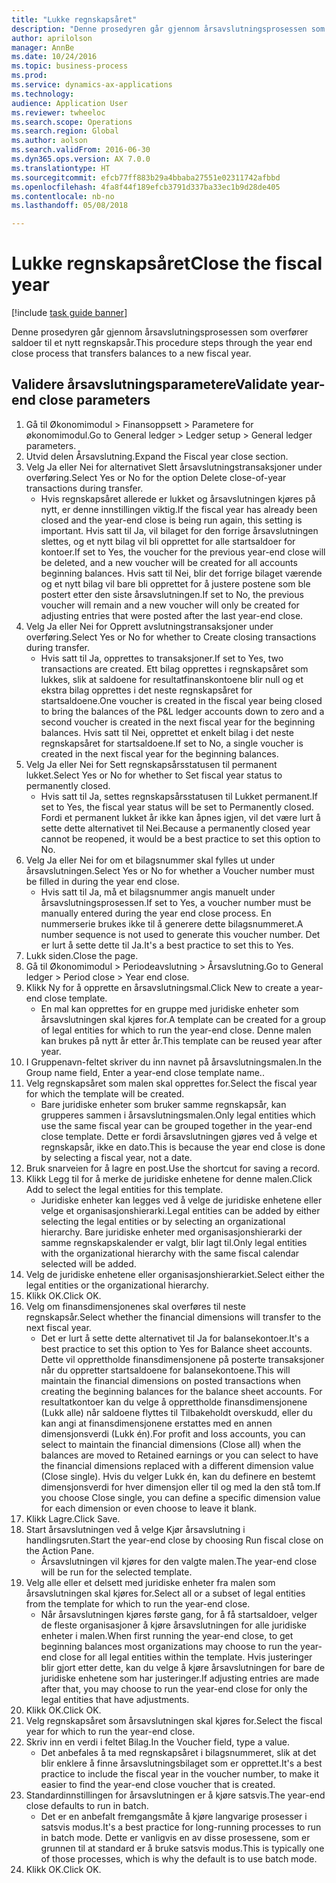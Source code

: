 ```yaml
--- 
title: "Lukke regnskapsåret"
description: "Denne prosedyren går gjennom årsavslutningsprosessen som overfører saldoer til et nytt regnskapsår."
author: aprilolson
manager: AnnBe
ms.date: 10/24/2016
ms.topic: business-process
ms.prod: 
ms.service: dynamics-ax-applications
ms.technology: 
audience: Application User
ms.reviewer: twheeloc
ms.search.scope: Operations
ms.search.region: Global
ms.author: aolson
ms.search.validFrom: 2016-06-30
ms.dyn365.ops.version: AX 7.0.0
ms.translationtype: HT
ms.sourcegitcommit: efcb77ff883b29a4bbaba27551e02311742afbbd
ms.openlocfilehash: 4fa8f44f189efcb3791d337ba33ec1b9d28de405
ms.contentlocale: nb-no
ms.lasthandoff: 05/08/2018

---
```

# <a name="close-the-fiscal-year"></a><span data-ttu-id="4ab48-103">Lukke regnskapsåret</span><span class="sxs-lookup"><span data-stu-id="4ab48-103">Close the fiscal year</span></span>

[!include [task guide banner](../../includes/task-guide-banner.md)]

<span data-ttu-id="4ab48-104">Denne prosedyren går gjennom årsavslutningsprosessen som overfører saldoer til et nytt regnskapsår.</span><span class="sxs-lookup"><span data-stu-id="4ab48-104">This procedure steps through the year end close process that transfers balances to a new fiscal year.</span></span>


## <a name="validate-year-end-close-parameters"></a><span data-ttu-id="4ab48-105">Validere årsavslutningsparametere</span><span class="sxs-lookup"><span data-stu-id="4ab48-105">Validate year-end close parameters</span></span>
1. <span data-ttu-id="4ab48-106">Gå til Økonomimodul > Finansoppsett > Parametere for økonomimodul.</span><span class="sxs-lookup"><span data-stu-id="4ab48-106">Go to General ledger > Ledger setup > General ledger parameters.</span></span>
2. <span data-ttu-id="4ab48-107">Utvid delen Årsavslutning.</span><span class="sxs-lookup"><span data-stu-id="4ab48-107">Expand the Fiscal year close section.</span></span>
3. <span data-ttu-id="4ab48-108">Velg Ja eller Nei for alternativet Slett årsavslutningstransaksjoner under overføring.</span><span class="sxs-lookup"><span data-stu-id="4ab48-108">Select Yes or No for the option Delete close-of-year transactions during transfer.</span></span>
    * <span data-ttu-id="4ab48-109">Hvis regnskapsåret allerede er lukket og årsavslutningen kjøres på nytt, er denne innstillingen viktig.</span><span class="sxs-lookup"><span data-stu-id="4ab48-109">If the fiscal year has already been closed and the year-end close is being run again, this setting is important.</span></span> <span data-ttu-id="4ab48-110">Hvis satt til Ja, vil bilaget for den forrige årsavslutningen slettes, og et nytt bilag vil bli opprettet for alle startsaldoer for kontoer.</span><span class="sxs-lookup"><span data-stu-id="4ab48-110">If set to Yes, the voucher for the previous year-end close will be deleted, and a new voucher will be created for all accounts beginning balances.</span></span> <span data-ttu-id="4ab48-111">Hvis satt til Nei, blir det forrige bilaget værende og et nytt bilag vil bare bli opprettet for å justere postene som ble postert etter den siste årsavslutningen.</span><span class="sxs-lookup"><span data-stu-id="4ab48-111">If set to No, the previous voucher will remain and a new voucher will only be created for adjusting entries that were posted after the last year-end close.</span></span>  
4. <span data-ttu-id="4ab48-112">Velg Ja eller Nei for Opprett avslutningstransaksjoner under overføring.</span><span class="sxs-lookup"><span data-stu-id="4ab48-112">Select Yes or No for whether to Create closing transactions during transfer.</span></span>
    * <span data-ttu-id="4ab48-113">Hvis satt til Ja, opprettes to transaksjoner.</span><span class="sxs-lookup"><span data-stu-id="4ab48-113">If set to Yes, two transactions are created.</span></span> <span data-ttu-id="4ab48-114">Ett bilag opprettes i regnskapsåret som lukkes, slik at saldoene for resultatfinanskontoene blir null og et ekstra bilag opprettes i det neste regnskapsåret for startsaldoene.</span><span class="sxs-lookup"><span data-stu-id="4ab48-114">One voucher is created in the fiscal year being closed to bring the balances of the P&L ledger accounts down to zero and a second voucher is created in the next fiscal year for the beginning balances.</span></span> <span data-ttu-id="4ab48-115">Hvis satt til Nei, opprettet et enkelt bilag i det neste regnskapsåret for startsaldoene.</span><span class="sxs-lookup"><span data-stu-id="4ab48-115">If set to No, a single voucher is created in the next fiscal year for the beginning balances.</span></span>  
5. <span data-ttu-id="4ab48-116">Velg Ja eller Nei for Sett regnskapsårsstatusen til permanent lukket.</span><span class="sxs-lookup"><span data-stu-id="4ab48-116">Select Yes or No for whether to Set fiscal year status to permanently closed.</span></span>
    * <span data-ttu-id="4ab48-117">Hvis satt til Ja, settes regnskapsårsstatusen til Lukket permanent.</span><span class="sxs-lookup"><span data-stu-id="4ab48-117">If set to Yes, the fiscal year status will be set to Permanently closed.</span></span>  <span data-ttu-id="4ab48-118">Fordi et permanent lukket år ikke kan åpnes igjen, vil det være lurt å sette dette alternativet til Nei.</span><span class="sxs-lookup"><span data-stu-id="4ab48-118">Because a permanently closed year cannot be reopened, it would be a best practice to set this option to No.</span></span>  
6. <span data-ttu-id="4ab48-119">Velg Ja eller Nei for om et bilagsnummer skal fylles ut under årsavslutningen.</span><span class="sxs-lookup"><span data-stu-id="4ab48-119">Select Yes or No for whether a Voucher number must be filled in during the year end close.</span></span>
    * <span data-ttu-id="4ab48-120">Hvis satt til Ja, må et bilagsnummer angis manuelt under årsavslutningsprosessen.</span><span class="sxs-lookup"><span data-stu-id="4ab48-120">If set to Yes, a voucher number must be manually entered during the year end close process.</span></span> <span data-ttu-id="4ab48-121">En nummerserie brukes ikke til å generere dette bilagsnummeret.</span><span class="sxs-lookup"><span data-stu-id="4ab48-121">A number sequence is not used to generate this voucher number.</span></span> <span data-ttu-id="4ab48-122">Det er lurt å sette dette til Ja.</span><span class="sxs-lookup"><span data-stu-id="4ab48-122">It's a best practice to set this to Yes.</span></span>  
7. <span data-ttu-id="4ab48-123">Lukk siden.</span><span class="sxs-lookup"><span data-stu-id="4ab48-123">Close the page.</span></span>
8. <span data-ttu-id="4ab48-124">Gå til Økonomimodul > Periodeavslutning > Årsavslutning.</span><span class="sxs-lookup"><span data-stu-id="4ab48-124">Go to General ledger > Period close > Year end close.</span></span>
9. <span data-ttu-id="4ab48-125">Klikk Ny for å opprette en årsavslutningsmal.</span><span class="sxs-lookup"><span data-stu-id="4ab48-125">Click New to create a year-end close template.</span></span>
    * <span data-ttu-id="4ab48-126">En mal kan opprettes for en gruppe med juridiske enheter som årsavslutningen skal kjøres for.</span><span class="sxs-lookup"><span data-stu-id="4ab48-126">A template can be created for a group of legal entities for which to run the year-end close.</span></span> <span data-ttu-id="4ab48-127">Denne malen kan brukes på nytt år etter år.</span><span class="sxs-lookup"><span data-stu-id="4ab48-127">This template can be reused year after year.</span></span>  
10. <span data-ttu-id="4ab48-128">I Gruppenavn-feltet skriver du inn navnet på årsavslutningsmalen.</span><span class="sxs-lookup"><span data-stu-id="4ab48-128">In the Group name field, Enter a year-end close template name..</span></span>
11. <span data-ttu-id="4ab48-129">Velg regnskapsåret som malen skal opprettes for.</span><span class="sxs-lookup"><span data-stu-id="4ab48-129">Select the fiscal year for which the template will be created.</span></span>
    * <span data-ttu-id="4ab48-130">Bare juridiske enheter som bruker samme regnskapsår, kan grupperes sammen i årsavslutningsmalen.</span><span class="sxs-lookup"><span data-stu-id="4ab48-130">Only legal entities which use the same fiscal year can be grouped together in the year-end close template.</span></span> <span data-ttu-id="4ab48-131">Dette er fordi årsavslutningen gjøres ved å velge et regnskapsår, ikke en dato.</span><span class="sxs-lookup"><span data-stu-id="4ab48-131">This is because the year end close is done by selecting a fiscal year, not a date.</span></span>  
12. <span data-ttu-id="4ab48-132">Bruk snarveien for å lagre en post.</span><span class="sxs-lookup"><span data-stu-id="4ab48-132">Use the shortcut for saving a record.</span></span>
13. <span data-ttu-id="4ab48-133">Klikk Legg til for å merke de juridiske enhetene for denne malen.</span><span class="sxs-lookup"><span data-stu-id="4ab48-133">Click Add to select the legal entities for this template.</span></span>
    * <span data-ttu-id="4ab48-134">Juridiske enheter kan legges ved å velge de juridiske enhetene eller velge et organisasjonshierarki.</span><span class="sxs-lookup"><span data-stu-id="4ab48-134">Legal entities can be added by either selecting the legal entities or by selecting an organizational hierarchy.</span></span>  <span data-ttu-id="4ab48-135">Bare juridiske enheter med organisasjonshierarki der samme regnskapskalender er valgt, blir lagt til.</span><span class="sxs-lookup"><span data-stu-id="4ab48-135">Only legal entities with the organizational hierarchy with the same fiscal calendar selected will be added.</span></span>  
14. <span data-ttu-id="4ab48-136">Velg de juridiske enhetene eller organisasjonshierarkiet.</span><span class="sxs-lookup"><span data-stu-id="4ab48-136">Select either the legal entities or the organizational hierarchy.</span></span>
15. <span data-ttu-id="4ab48-137">Klikk OK.</span><span class="sxs-lookup"><span data-stu-id="4ab48-137">Click OK.</span></span>
16. <span data-ttu-id="4ab48-138">Velg om finansdimensjonenes skal overføres til neste regnskapsår.</span><span class="sxs-lookup"><span data-stu-id="4ab48-138">Select whether the financial dimensions will transfer to the next fiscal year.</span></span>
    * <span data-ttu-id="4ab48-139">Det er lurt å sette dette alternativet til Ja for balansekontoer.</span><span class="sxs-lookup"><span data-stu-id="4ab48-139">It's a best practice to set this option to Yes for Balance sheet accounts.</span></span>  <span data-ttu-id="4ab48-140">Dette vil opprettholde finansdimensjonene på posterte transaksjoner når du oppretter startsaldoene for balansekontoene.</span><span class="sxs-lookup"><span data-stu-id="4ab48-140">This will maintain the financial dimensions on posted transactions when creating the beginning balances for the balance sheet accounts.</span></span>  <span data-ttu-id="4ab48-141">For resultatkontoer kan du velge å opprettholde finansdimensjonene (Lukk alle) når saldoene flyttes til Tilbakeholdt overskudd, eller du kan angi at finansdimensjonene erstattes med en annen dimensjonsverdi (Lukk én).</span><span class="sxs-lookup"><span data-stu-id="4ab48-141">For profit and loss accounts, you can select to maintain the financial dimensions (Close all) when the balances are moved to Retained earnings or you can select to have the financial dimensions replaced with a different dimension value (Close single).</span></span> <span data-ttu-id="4ab48-142">Hvis du velger Lukk én, kan du definere en bestemt dimensjonsverdi for hver dimensjon eller til og med la den stå tom.</span><span class="sxs-lookup"><span data-stu-id="4ab48-142">If you choose Close single, you can define a specific dimension value for each dimension or even choose to leave it blank.</span></span>  
17. <span data-ttu-id="4ab48-143">Klikk Lagre.</span><span class="sxs-lookup"><span data-stu-id="4ab48-143">Click Save.</span></span>
18. <span data-ttu-id="4ab48-144">Start årsavslutningen ved å velge Kjør årsavslutning i handlingsruten.</span><span class="sxs-lookup"><span data-stu-id="4ab48-144">Start the year-end close by choosing Run fiscal close on the Action Pane.</span></span>
    * <span data-ttu-id="4ab48-145">Årsavslutningen vil kjøres for den valgte malen.</span><span class="sxs-lookup"><span data-stu-id="4ab48-145">The year-end close will be run for the selected template.</span></span>  
19. <span data-ttu-id="4ab48-146">Velg alle eller et delsett med juridiske enheter fra malen som årsavslutningen skal kjøres for.</span><span class="sxs-lookup"><span data-stu-id="4ab48-146">Select all or a subset of legal entities from the template for which to run the year-end close.</span></span>
    * <span data-ttu-id="4ab48-147">Når årsavslutningen kjøres første gang, for å få startsaldoer, velger de fleste organisasjoner å kjøre årsavslutningen for alle juridiske enheter i malen.</span><span class="sxs-lookup"><span data-stu-id="4ab48-147">When first running the year-end close, to get beginning balances most organizations may choose to run the year-end close for all legal entities within the template.</span></span> <span data-ttu-id="4ab48-148">Hvis justeringer blir gjort etter dette, kan du velge å kjøre årsavslutningen for bare de juridiske enhetene som har justeringer.</span><span class="sxs-lookup"><span data-stu-id="4ab48-148">If adjusting entries are made after that, you may choose to run the year-end close for only the legal entities that have adjustments.</span></span>  
20. <span data-ttu-id="4ab48-149">Klikk OK.</span><span class="sxs-lookup"><span data-stu-id="4ab48-149">Click OK.</span></span>
21. <span data-ttu-id="4ab48-150">Velg regnskapsåret som årsavslutningen skal kjøres for.</span><span class="sxs-lookup"><span data-stu-id="4ab48-150">Select the fiscal year for which to run the year-end close.</span></span>
22. <span data-ttu-id="4ab48-151">Skriv inn en verdi i feltet Bilag.</span><span class="sxs-lookup"><span data-stu-id="4ab48-151">In the Voucher field, type a value.</span></span>
    * <span data-ttu-id="4ab48-152">Det anbefales å ta med regnskapsåret i bilagsnummeret, slik at det blir enklere å finne årsavslutningsbilaget som er opprettet.</span><span class="sxs-lookup"><span data-stu-id="4ab48-152">It's a best practice to include the fiscal year in the voucher number, to make it easier to find the year-end close voucher that is created.</span></span>  
23. <span data-ttu-id="4ab48-153">Standardinnstillingen for årsavslutningen er å kjøre satsvis.</span><span class="sxs-lookup"><span data-stu-id="4ab48-153">The year-end close defaults to run in batch.</span></span>
    * <span data-ttu-id="4ab48-154">Det er en anbefalt fremgangsmåte å kjøre langvarige prosesser i satsvis modus.</span><span class="sxs-lookup"><span data-stu-id="4ab48-154">It's a best practice for long-running processes to run in batch mode.</span></span> <span data-ttu-id="4ab48-155">Dette er vanligvis en av disse prosessene, som er grunnen til at standard er å bruke satsvis modus.</span><span class="sxs-lookup"><span data-stu-id="4ab48-155">This is typically one of those processes, which is why the default is to use batch mode.</span></span>  
24. <span data-ttu-id="4ab48-156">Klikk OK.</span><span class="sxs-lookup"><span data-stu-id="4ab48-156">Click OK.</span></span>


